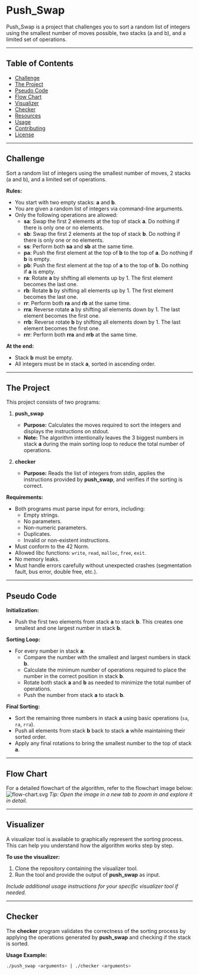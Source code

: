 # Push_Swap

Push_Swap is a project that challenges you to sort a random list of integers using the smallest number of moves possible, two stacks (a and b), and a limited set of operations.

---

## Table of Contents

- [Challenge](#challenge)
- [The Project](#the-project)
- [Pseudo Code](#pseudo-code)
- [Flow Chart](#flow-chart)
- [Visualizer](#visualizer)
- [Checker](#checker)
- [Resources](#resources)
- [Usage](#usage)
- [Contributing](#contributing)
- [License](#license)

---

## Challenge

Sort a random list of integers using the smallest number of moves, 2 stacks (a and b), and a limited set of operations.

**Rules:**

- You start with two empty stacks: **a** and **b**.
- You are given a random list of integers via command-line arguments.
- Only the following operations are allowed:
  - **sa**: Swap the first 2 elements at the top of stack **a**. Do nothing if there is only one or no elements.
  - **sb**: Swap the first 2 elements at the top of stack **b**. Do nothing if there is only one or no elements.
  - **ss**: Perform both **sa** and **sb** at the same time.
  - **pa**: Push the first element at the top of **b** to the top of **a**. Do nothing if **b** is empty.
  - **pb**: Push the first element at the top of **a** to the top of **b**. Do nothing if **a** is empty.
  - **ra**: Rotate **a** by shifting all elements up by 1. The first element becomes the last one.
  - **rb**: Rotate **b** by shifting all elements up by 1. The first element becomes the last one.
  - **rr**: Perform both **ra** and **rb** at the same time.
  - **rra**: Reverse rotate **a** by shifting all elements down by 1. The last element becomes the first one.
  - **rrb**: Reverse rotate **b** by shifting all elements down by 1. The last element becomes the first one.
  - **rrr**: Perform both **rra** and **rrb** at the same time.

**At the end:**

- Stack **b** must be empty.
- All integers must be in stack **a**, sorted in ascending order.

---

## The Project

This project consists of two programs:

1. **push_swap**  
   - **Purpose:** Calculates the moves required to sort the integers and displays the instructions on stdout.
   - **Note:** The algorithm intentionally leaves the 3 biggest numbers in stack **a** during the main sorting loop to reduce the total number of operations.

2. **checker**  
   - **Purpose:** Reads the list of integers from stdin, applies the instructions provided by **push_swap**, and verifies if the sorting is correct.

**Requirements:**

- Both programs must parse input for errors, including:
  - Empty strings.
  - No parameters.
  - Non-numeric parameters.
  - Duplicates.
  - Invalid or non-existent instructions.
- Must conform to the 42 Norm.
- Allowed libc functions: `write`, `read`, `malloc`, `free`, `exit`.
- No memory leaks.
- Must handle errors carefully without unexpected crashes (segmentation fault, bus error, double free, etc.).

---

## Pseudo Code

**Initialization:**

- Push the first two elements from stack **a** to stack **b**. This creates one smallest and one largest number in stack **b**.

**Sorting Loop:**

- For every number in stack **a**:
  - Compare the number with the smallest and largest numbers in stack **b**.
  - Calculate the minimum number of operations required to place the number in the correct position in stack **b**.
  - Rotate both stack **a** and **b** as needed to minimize the total number of operations.
  - Push the number from stack **a** to stack **b**.

**Final Sorting:**

- Sort the remaining three numbers in stack **a** using basic operations (`sa`, `ra`, `rra`).
- Push all elements from stack **b** back to stack **a** while maintaining their sorted order.
- Apply any final rotations to bring the smallest number to the top of stack **a**.

---

## Flow Chart

For a detailed flowchart of the algorithm, refer to the flowchart image below:  
![flow-chart.svg](<https://media-hosting.imagekit.io//2260ef8651144435/flow-chart.svg?Expires=1834232175&Key-Pair-Id=K2ZIVPTIP2VGHC&Signature=VYCGNvK3lVlnjAyYNIkoPB6nqHUDBA49pMxE9~3TtaKNDTMdF3nRas3pM~U9W6m1AP6v4pNeKnQG5s7e6JofeCRxH6W16P19m0T-SX5-9YkL~QGEMMAUyR0fVI3xgESdnRbqAXrknfQzcYem3LsXYTUZqd7o5mSuk1oM6WL0Bxn42OiKvaFso8nGMSkgS5AVprsRUMU4k7KQ9XMNv1lZi~b-jFIVMk2oWzqaJ9sqIAb9XUsDh8quz6a9dDPmodwu0es-jhD82tw~KRYQhbB-je-Uysz1W7bJ~ZXdAV~LqOqHAXuiqkoF9vGtSlY6dBt~5Yc5bhngTPUieH-4ZwvMdQ__>)
*Tip: Open the image in a new tab to zoom in and explore it in detail.*

---

## Visualizer

A visualizer tool is available to graphically represent the sorting process. This can help you understand how the algorithm works step by step.

**To use the visualizer:**

1. Clone the repository containing the visualizer tool.
2. Run the tool and provide the output of **push_swap** as input.

*Include additional usage instructions for your specific visualizer tool if needed.*

---

## Checker

The **checker** program validates the correctness of the sorting process by applying the operations generated by **push_swap** and checking if the stack is sorted.

**Usage Example:**

```bash
./push_swap <arguments> | ./checker <arguments>
